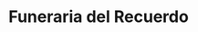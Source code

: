 ---
title: "Funeraria del Recuerdo"
url: /desamparados/funeraria-del-recuerdo/
shop: Bestattungen
---